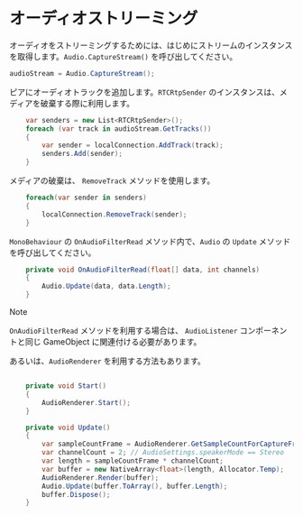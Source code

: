 # オーディオストリーミング

オーディオをストリーミングするためには、はじめにストリームのインスタンスを取得します。`Audio.CaptureStream()` を呼び出してください。

```csharp
audioStream = Audio.CaptureStream();
```

ピアにオーディオトラックを追加します。`RTCRtpSender` のインスタンスは、メディアを破棄する際に利用します。

```csharp
    var senders = new List<RTCRtpSender>();
    foreach (var track in audioStream.GetTracks())
    {
        var sender = localConnection.AddTrack(track);
        senders.Add(sender);
    }
```

メディアの破棄は、 `RemoveTrack` メソッドを使用します。

```csharp
    foreach(var sender in senders)
    {
        localConnection.RemoveTrack(sender);
    }
```

`MonoBehaviour` の `OnAudioFilterRead` メソッド内で、`Audio` の `Update` メソッドを呼び出してください。

```csharp
    private void OnAudioFilterRead(float[] data, int channels)
    {
        Audio.Update(data, data.Length);
    }
```

> [!NOTE]
> `OnAudioFilterRead` メソッドを利用する場合は、 `AudioListener` コンポーネントと同じ GameObject に関連付ける必要があります。

あるいは、`AudioRenderer` を利用する方法もあります。

```csharp

    private void Start()
    {
        AudioRenderer.Start();
    }

    private void Update()
    {
        var sampleCountFrame = AudioRenderer.GetSampleCountForCaptureFrame();
        var channelCount = 2; // AudioSettings.speakerMode == Stereo
        var length = sampleCountFrame * channelCount;
        var buffer = new NativeArray<float>(length, Allocator.Temp);
        AudioRenderer.Render(buffer);
        Audio.Update(buffer.ToArray(), buffer.Length);
        buffer.Dispose();
    }

```